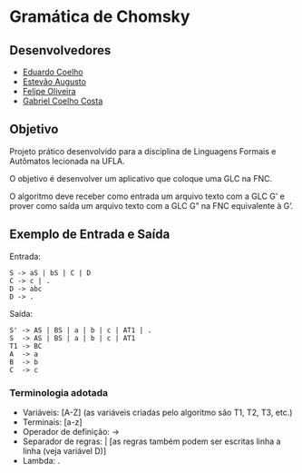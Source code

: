 # Gramática de Chomsky

## Desenvolvedores

* [Eduardo Coelho](https://github.com/eduardocoelho1)
* [Estevão Augusto](https://github.com/EstevaoAugusto)
* [Felipe Oliveira](https://github.com/FelipeOliveira30)
* [Gabriel Coelho Costa](https://github.com/gabrielzinCoelho)

## Objetivo

Projeto prático desenvolvido para a disciplina de Linguagens Formais e Autômatos lecionada na UFLA.

O objetivo é desenvolver um aplicativo que coloque uma GLC na FNC.

O algoritmo deve receber como entrada um arquivo texto com a GLC G’ e prover como saída um arquivo texto com a GLC G” na FNC equivalente à G’.

## Exemplo de Entrada e Saída

Entrada:

```
S -> aS | bS | C | D
C -> c | .
D -> abc
D -> .
```

Saída:

```
S' -> AS | BS | a | b | c | AT1 | .
S  -> AS | BS | a | b | c | AT1
T1 -> BC
A  -> a
B  -> b
C  -> c
```

### Terminologia adotada

* Variáveis: [A-Z] (as variáveis criadas pelo algoritmo são T1, T2, T3, etc.)
* Terminais: [a-z]
* Operador de definição: ->
* Separador de regras: | [as regras também podem ser escritas linha a linha (veja variável D)]
* Lambda: .